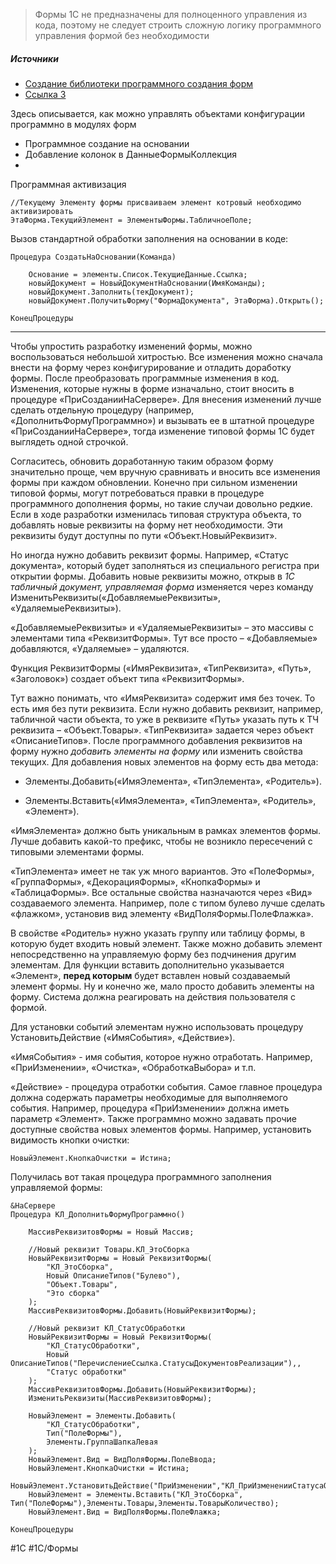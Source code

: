 
> Формы 1С не предназначены для полноценного управления из кода, поэтому не следует строить сложную логику программного управления формой без необходимости

##### Источники

- [Создание библиотеки программного создания форм](https://infostart.ru/1c/articles/1270443/)
- [Ссылка 3](https://wiki.programstore.ru/programmnoe-izmenenie-formi-1s-s-pomoshyu-rasshireniy/)


Здесь описывается, как можно управлять объектами конфигурации программно в модулях форм

- Программное создание на основании
- Добавление колонок в ДанныеФормыКоллекция
- 

Программная активизация

```
//Текущему Элементу формы присваиваем элемент котровый необходимо активизировать
ЭтаФорма.ТекущийЭлемент = ЭлементыФормы.ТабличноеПоле; 
```

Вызов стандартной обработки заполнения на основании в коде:

```bsl
Процедура СоздатьНаОсновании(Команда)
	
	Основание = элементы.Список.ТекущиеДанные.Ссылка;
	новыйДокумент = НовыйДокументНаОсновании(ИмяКоманды);
	новыйДокумент.Заполнить(текДокумент);
	новыйДокумент.ПолучитьФорму("ФормаДокумента", ЭтаФорма).Открыть();
	
КонецПроцедуры
```

----

Чтобы упростить разработку изменений формы, можно воспользоваться небольшой хитростью. Все изменения можно сначала внести на форму через конфигурирование и отладить доработку формы. После преобразовать программные изменения в код. Изменения, которые нужны в форме изначально, стоит вносить в процедуре «ПриСозданииНаСервере». Для внесения изменений лучше сделать отдельную процедуру (например, «ДополнитьФормуПрограммно») и вызывать ее в штатной процедуре «ПриСозданииНаСервере», тогда изменение типовой формы 1С будет выглядеть одной строчкой.

Согласитесь, обновить доработанную таким образом форму значительно проще, чем вручную сравнивать и вносить все изменения формы при каждом обновлении. Конечно при сильном изменении типовой формы, могут потребоваться правки в процедуре программного дополнения формы, но такие случаи довольно редкие. Если в ходе разработки изменилась типовая структура объекта, то добавлять новые реквизиты на форму нет необходимости. Эти реквизиты будут доступны по пути «Объект.НовыйРеквизит».

Но иногда нужно добавить реквизит формы. Например, «Статус документа», который будет заполняться из специального регистра при открытии формы. Добавить новые реквизиты можно, открыв в _1С табличный документ, управляемая форма_ изменяется через команду ИзменитьРеквизиты(«ДобавляемыеРеквизиты», «УдаляемыеРеквизиты»).

«ДобавляемыеРеквизиты» и «УдаляемыеРеквизиты» – это массивы с элементами типа «РеквизитФормы». Тут все просто – «Добавляемые» добавляются, «Удаляемые» – удаляются.

Функция РеквизитФормы («ИмяРеквизита», «ТипРеквизита», «Путь», «Заголовок») создает объект типа «РеквизитФормы».

Тут важно понимать, что «ИмяРеквизита» содержит имя без точек. То есть имя без пути реквизита. Если нужно добавить реквизит, например, табличной части объекта, то уже в реквизите «Путь» указать путь к ТЧ реквизита – «Объект.Товары». «ТипРеквизита» задается через объект «ОписаниеТипов». После программного добавления реквизитов на форму нужно _добавить элементы на форму_ или изменить свойства текущих. Для добавления новых элементов на форму есть два метода:

- Элементы.Добавить(«ИмяЭлемента», «ТипЭлемента», «Родитель»).

- Элементы.Вставить(«ИмяЭлемента», «ТипЭлемента», «Родитель», «Элемент»).

«ИмяЭлемента» должно быть уникальным в рамках элементов формы. Лучше добавить какой-то префикс, чтобы не возникло пересечений с типовыми элементами формы.

«ТипЭлемента» имеет не так уж много вариантов. Это «ПолеФормы», «ГруппаФормы», «ДекорацияФормы», «КнопкаФормы» и «ТаблицаФормы». Все остальные свойства назначаются через «Вид» создаваемого элемента. Например, поле с типом булево лучше сделать «флажком», установив вид элементу «ВидПоляФормы.ПолеФлажка».

В свойстве «Родитель» нужно указать группу или таблицу формы, в которую будет входить новый элемент. Также можно добавить элемент непосредственно на управляемую форму без подчинения другим элементам. Для функции вставить дополнительно указывается «Элемент», **перед которым** будет вставлен новый создаваемый элемент формы. Ну и конечно же, мало просто добавить элементы на форму. Система должна реагировать на действия пользователя с формой.

Для установки событий элементам нужно использовать процедуру УстановитьДействие («ИмяСобытия», «Действие»).

«ИмяСобытия» - имя события, которое нужно отработать. Например, «ПриИзменении», «Очистка», «ОбработкаВыбора» и т.п.

«Действие» - процедура отработки события. Самое главное процедура должна содержать параметры необходимые для выполняемого события. Например, процедура «ПриИзменении» должна иметь параметр «Элемент». Также программно можно задавать прочие доступные свойства новых элементов формы. Например, установить видимость кнопки очистки:

```bsl
НовыйЭлемент.КнопкаОчистки = Истина;
```

Получилась вот такая процедура программного заполнения управляемой формы:

```bsl
&НаСервере
Процедура КЛ_ДополнитьФормуПрограммно()
    
    МассивРеквизитовФормы = Новый Массив;
    
    //Новый реквизит Товары.КЛ_ЭтоСборка
    НовыйРеквизитФормы = Новый РеквизитФормы(
        "КЛ_ЭтоСборка",
        Новый ОписаниеТипов("Булево"),
        "Объект.Товары",
        "Это сборка"
    );
    МассивРеквизитовФормы.Добавить(НовыйРеквизитФормы);
    
    //Новый реквизит КЛ_СтатусОбработки
    НовыйРеквизитФормы = Новый РеквизитФормы(
        "КЛ_СтатусОбработки",
        Новый ОписаниеТипов("ПеречислениеСсылка.СтатусыДокументовРеализации"),,
        "Статус обработки"
    );
    МассивРеквизитовФормы.Добавить(НовыйРеквизитФормы);
    ИзменитьРеквизиты(МассивРеквизитовФормы);
    
    НовыйЭлемент = Элементы.Добавить(
        "КЛ_СтатусОбработки",
        Тип("ПолеФормы"),
        Элементы.ГруппаШапкаЛевая
    );
    НовыйЭлемент.Вид = ВидПоляФормы.ПолеВвода;
    НовыйЭлемент.КнопкаОчистки = Истина;
    НовыйЭлемент.УстановитьДействие("ПриИзменении","КЛ_ПриИзмененииСтатусаОбработки");
    НовыйЭлемент = Элементы.Вставить("КЛ_ЭтоСборка", Тип("ПолеФормы"),Элементы.Товары,Элементы.ТоварыКоличество);
    НовыйЭлемент.Вид = ВидПоляФормы.ПолеФлажка;
    
КонецПроцедуры
```


#1С #1С/Формы
